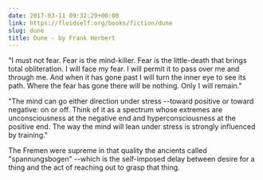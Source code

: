```yaml
---
date: 2017-03-11 09:32:29+00:00
link: https://fluidself.org/books/fiction/dune
slug: dune
title: Dune - by Frank Herbert
---
```


"I must not fear. Fear is the mind-killer. Fear is the little-death that brings total obliteration. I will face my fear. I will permit it to pass over me and through me. And when it has gone past I will turn the inner eye to see its path. Where the fear has gone there will be nothing. Only I will remain."

"The mind can go either direction under stress --toward positive or toward negative: on or off. Think of it as a spectrum whose extremes are unconsciousness at the negative end and hyperconsciousness at the positive end. The way the mind will lean under stress is strongly influenced by training."

The Fremen were supreme in that quality the ancients called "spannungsbogen" --which is the self-imposed delay between desire for a thing and the act of reaching out to grasp that thing.
